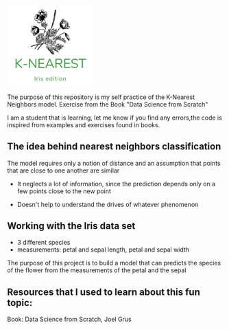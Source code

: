 
<img src="img/logo01.png" alt="logo" width="200" heigth="180"/>


The purpose of this repository is my self practice of the K-Nearest Neighbors model. Exercise from the Book "Data Science from Scratch"

I am a student that is learning, let me know if you find any errors,the code is inspired from examples and exercises found in books.

## The idea behind nearest neighbors classification

The model requires only a notion of distance and an assumption that points that are close to one another are similar

- It neglects a lot of information, since the prediction depends only on a few points close to the new point

- Doesn't help to understand the drives of whatever phenomenon


## Working with the Iris data set

* 3 different species
* measurements: petal and sepal length, petal and sepal width

The purpose of this project is to build a model that can predicts the species of the flower from the measurements of the petal and the sepal



## Resources that I used to learn about this fun topic:
Book: Data Science from Scratch, Joel Grus
